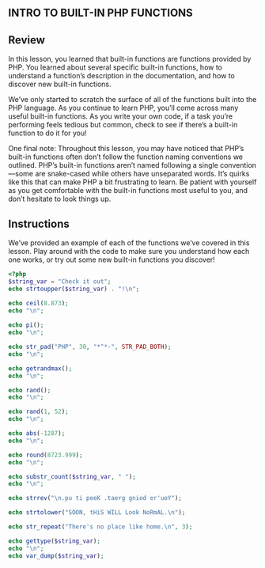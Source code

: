 ## INTRO TO BUILT-IN PHP FUNCTIONS

## Review
In this lesson, you learned that built-in functions are functions provided by PHP. You learned about several specific built-in functions, how to understand a function’s description in the documentation, and how to discover new built-in functions.

We’ve only started to scratch the surface of all of the functions built into the PHP language. As you continue to learn PHP, you’ll come across many useful built-in functions. As you write your own code, if a task you’re performing feels tedious but common, check to see if there’s a built-in function to do it for you!

One final note: Throughout this lesson, you may have noticed that PHP’s built-in functions often don’t follow the function naming conventions we outlined. PHP’s built-in functions aren’t named following a single convention—some are snake-cased while others have unseparated words. It’s quirks like this that can make PHP a bit frustrating to learn. Be patient with yourself as you get comfortable with the built-in functions most useful to you, and don’t hesitate to look things up.

## Instructions
We’ve provided an example of each of the functions we’ve covered in this lesson. Play around with the code to make sure you understand how each one works, or try out some new built-in functions you discover!

```php
<?php
$string_var = "Check it out";
echo strtoupper($string_var) . "!\n";

echo ceil(8.873);
echo "\n";
  
echo pi();
echo "\n";

echo str_pad("PHP", 30, "*^*-", STR_PAD_BOTH);
echo "\n";

echo getrandmax();
echo "\n";

echo rand();
echo "\n";

echo rand(1, 52);
echo "\n";

echo abs(-1287);
echo "\n";

echo round(8723.999);
echo "\n";

echo substr_count($string_var, " ");
echo "\n";

echo strrev("\n.pu ti peeK .taerg gniod er'uoY");

echo strtolower("SOON, tHiS WILL Look NoRmAL.\n");

echo str_repeat("There's no place like home.\n", 3);

echo gettype($string_var);
echo "\n";
echo var_dump($string_var);
```
